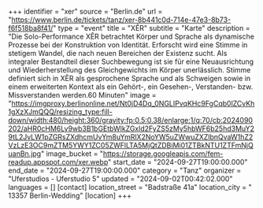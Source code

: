 +++
identifier = "xer"
source = "Berlin.de"
url = "https://www.berlin.de/tickets/tanz/xer-8b441c0d-714e-47e3-8b73-f6f518ba8f41/"
type = "event"
title = "XÊR"
subtitle = "Karte"
description = "Die Solo-Performance XÊR betrachtet Körper und Sprache als dynamische Prozesse bei der Konstruktion von Identität. Erforscht wird eine Stimme in stetigem Wandel, die nach neuen Bereichen der Existenz sucht. Als integraler Bestandteil dieser Suchbewegung ist sie für eine Neuausrichtung und Wiederherstellung des Gleichgewichts im Körper unerlässlich. Stimme definiert sich in XÊR als gesprochene Sprache und als Schweigen sowie in einem erweiterten Kontext als ein Gehört-, ein Gesehen-, Verstanden- bzw. Missverstanden werden.60 Minuten"
image = "https://imgproxy.berlinonline.net/Nt0jD4Dq_0NGLIPvqKHc9FgCqb0lZCvKh1gXzXJmQQQ/resizing_type:fill-down/width:480/height:360/gravity:fp:0.5:0.38/enlarge:1/q:70/cb:2024090202/aHR0cHM6Ly9wb3B1bGEtbWlkZGxld2FyZS5zMy5hbWF6b25hd3MuY29tL2JvLW1pZGRsZXdhcmUvYm8uYmRlX2NoYW5uZWwuZXZlbnQvaW1hZ2VzLzE3OC9mZTM5YWY1ZC05ZWFlLTA5MjQtZDBiMi01ZTBkNTU1ZTFmNjQuanBn.jpg"
image_bucket = "https://storage.googleapis.com/fem-readup.appspot.com/xer.webp"
start_date = "2024-09-27T19:00:00.000"
end_date = "2024-09-27T19:00:00.000"
category = "Tanz"
organizer = "Uferstudios - Uferstudio 5"
updated = "2024-09-02T00:42:02.000"
languages = []
[contact]
location_street = "Badstraße 41a"
location_city = " 13357 Berlin-Wedding"
[location]
+++